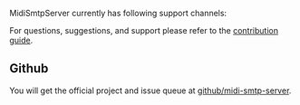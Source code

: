 MidiSmtpServer currently has following support channels:

For questions, suggestions, and support please refer to the [contribution guide](https://github.com/4commerce-technologies-AG/midi-smtp-server/blob/master/CONTRIBUTING.md).

## Github

You will get the official project and issue queue at [github/midi-smtp-server](https://github.com/4commerce-technologies-AG/midi-smtp-server).
